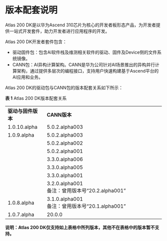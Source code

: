 # 版本配套说明
Atlas 200 DK是以华为Ascend 310芯片为核心的开发者板形态产品，为开发者提供一站式开发套件，助力开发者进行应用程序的开发。

Atlas 200 DK开发者套件包含：

-   驱动固件包：包含AI软件栈及维测相关软件的驱动、固件及Device侧的文件系统镜像。
-   CANN包：AI异构计算架构。CANN是华为公司针对AI场景推出的异构并行计算架构，通过提供多层次的编程接口，支持用户快速构建基于Ascend平台的AI应用和业务。

Atlas 200 DK的驱动包与CANN包的版本配套关系如下所示：

**表 1**  Atlas 200 DK版本配套关系

<table>
<tr><td width="25%"><b>驱动与固件版本</b></td><td width="75%"><b>CANN版本</b></td></tr>
<tr><td>1.0.10.alpha</td><td>5.0.2.alpha003</td></tr>
<tr><td rowspan="7" valign="top">1.0.9.alpha</td><td>5.0.2.alpha003</td></tr>
<tr><td>5.0.2.alpha002</td></tr>
<tr><td>5.0.2.alpha001</td></tr>
<tr><td>3.3.0.alpha006</td></tr>
<tr><td>3.3.0.alpha005</td></tr>
<tr><td>3.3.0.alpha001</td></tr>
<tr><td>3.2.0.alpha001<br/>备注：曾用版本号“20.2.alpha001”</td>
</tr>
<tr><td>1.0.8.alpha</td><td>3.1.0.alpha001<br/>备注：曾用版本号“20.1.alpha001”</td>
</tr>
<tr><td>1.0.7.alpha</td><td>20.0.0</td></tr>
</table>


**说明：Atlas 200 DK仅支持如上表格中所列版本，其他不在表格中的版本暂不支持。**